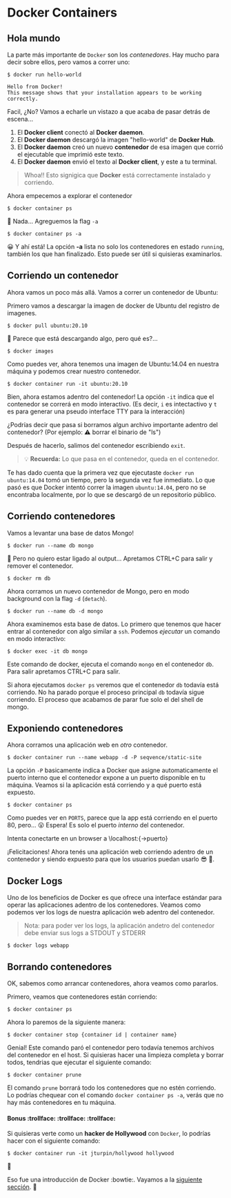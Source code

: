 # Docker Containers

## Hola mundo

La parte más importante de `Docker` son los *contenedores*. Hay mucho para decir sobre ellos, pero vamos a correr uno:

```
$ docker run hello-world

Hello from Docker!
This message shows that your installation appears to be working correctly.
```

Facil, ¿No? Vamos a echarle un vistazo a que acaba de pasar detrás de escena...

 1. El **Docker client** conectó al **Docker daemon**.
 2. El **Docker daemon** descargó la imagen "hello-world" de **Docker Hub**.
 3. El **Docker daemon** creó un nuevo **contenedor** de esa imagen que corrió el ejecutable
    que imprimió este texto.
 4. El **Docker daemon** envió el texto al **Docker client**, y este a tu terminal.


> Whoa!! Esto signigica que **Docker** está correctamente instalado y corriendo.

Ahora empecemos a explorar el contenedor

```
$ docker container ps
```

🤔 Nada... Agreguemos la flag `-a`

```
$ docker container ps -a
```

😀 Y ahí está! La opción **-a** lista no solo los contenedores en estado `running`, también los que han finalizado. Esto puede ser útil si quisieras examinarlos.


## Corriendo un contenedor

Ahora vamos un poco más allá. Vamos a correr un contenedor de Ubuntu:

Primero vamos a descargar la imagen de docker de Ubuntu del registro de imagenes.

```
$ docker pull ubuntu:20.10
```

🤔 Parece que está descargando algo, pero qué es?...

```
$ docker images
```

Como puedes ver, ahora tenemos una imagen de Ubuntu:14.04 en nuestra máquina y podemos crear nuestro contenedor.

```
$ docker container run -it ubuntu:20.10
```

Bien, ahora estamos adentro del contenedor! La opción `-it` indica que el contenedor se correrá en modo interactivo. (Es decir, `i` es intectactivo y `t` es para generar una pseudo interface TTY para la interacción)

¿Podrías decir que pasa si borramos algun archivo importante adentro del contenedor? (Por ejemplo: :warning: borrar el binario de "ls")

Después de hacerlo, salimos del contenedor escribiendo `exit`.


> :bulb: **Recuerda:** Lo que pasa en el contenedor, queda en el contenedor.

Te has dado cuenta que la primera vez que ejecutaste `docker run ubuntu:14.04` tomó un tiempo, pero la segunda vez fue inmediato. Lo que pasó es que Docker intentó correr la imagen `ubuntu:14.04`, pero no se encontraba localmente, por lo que se descargó de un repositorio público.

## Corriendo contenedores

Vamos a levantar una base de datos Mongo!

```
$ docker run --name db mongo
```

🤔 Pero no quiero estar ligado al output... Apretamos CTRL+C para salir y remover el contenedor.

```
$ docker rm db
```

Ahora corramos un nuevo contenedor de Mongo, pero en modo background con la flag `-d` (`detach`).

```
$ docker run --name db -d mongo
```

Ahora examinemos esta base de datos. Lo primero que tenemos que hacer entrar al contenedor con algo similar a `ssh`. Podemos _ejecutar_ un comando en modo interactivo:

```
$ docker exec -it db mongo
```

Este comando de docker, ejecuta el comando `mongo` en el contenedor `db`. Para salir apretamos CTRL+C para salir.


Si ahora ejecutamos `docker ps` veremos que el contenedor `db` todavía está corriendo. No ha parado porque el proceso principal `db` todavía sigue corriendo.
El proceso que acabamos de parar fue solo el del shell de mongo.


## Exponiendo contenedores

Ahora corramos una aplicación web en _otro_ contenedor.

```
$ docker container run --name webapp -d -P seqvence/static-site
```

La opción `-P` basicamente indica a Docker que asigne automaticamente el puerto interno que el contenedor expone a un puerto disponible en tu máquina.
Veamos si la aplicación está corriendo y a qué puerto está expuesto.


```
$ docker container ps
```

Como puedes ver en `PORTS`, parece que la app está corriendo en el puerto 80, pero... 😮 Espera! Es solo el puerto _interno_ del contenedor.

Intenta conectarte en un browser a \\localhost:{->puerto}

¡Felicitaciones! Ahora tenés una aplicación web corriendo adentro de un contenedor y siendo expuesto para que los usuarios puedan usarlo 😎 🐳.


## Docker Logs


Uno de los beneficios de Docker es que ofrece una interface estándar para operar las aplicaciones adentro de los contenedores. 
Veamos como podemos ver los logs de nuestra aplicación web adentro del contenedor.

> Nota: para poder ver los logs, la aplicación andetro del contenedor debe enviar sus logs a STDOUT y STDERR


```
$ docker logs webapp
```

## Borrando contenedores

OK, sabemos como arrancar contenedores, ahora veamos como pararlos.

Primero, veamos que contenedores están corriendo:

```
$ docker container ps
```

Ahora lo paremos de la siguiente manera:

``` 
$ docker container stop {container id | container name}
```

Genial! Este comando paró el contenedor pero todavía tenemos archivos del contenedor en el host. Si quisieras hacer una limpieza completa y borrar todos, tendrias que ejecutar el siguiente comando:

``` 
$ docker container prune
```
El comando `prune` borrará todo los contenedores que no estén corriendo. Lo podrías chequear con el comando `docker container ps -a`, verás que no hay más contenedores en tu máquina.


#### Bonus :trollface: :trollface: :trollface:

Si quisieras verte como un **hacker de Hollywood** con `Docker`, lo podrías hacer con el siguiente comando:

```
$ docker container run -it jturpin/hollywood hollywood
```
:grimacing:


Eso fue una introducción de Docker :bowtie:. Vayamos a la [siguiente sección](https://github.com/fredomartinezm/hello-docker/tree/master/2-creando-imagenes). :punch:
